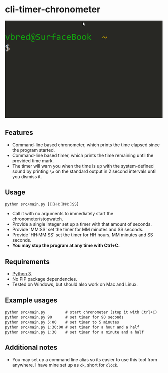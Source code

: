# cli-timer-chronometer

![Screen Capture](./docs/screen-capture.gif)

## Features

* Command-line based chronometer, which prints the time elapsed since the program started.
* Command-line based timer, which prints the time remaining until the provided time mark.
* The timer will warn you when the time is up with the system-defined sound by printing `\a` on the standard output in 2 second intervals until you dismiss it.


## Usage

    python src/main.py [[[HH:]MM:]SS]

* Call it with no arguments to immediately start the chronometer/stopwatch.
* Provide a single integer set up a timer with that amount of seconds.
* Provide 'MM:SS' set the timer for MM minutes and SS seconds.
* Provide 'HH:MM:SS' set the timer for HH hours, MM minutes and SS seconds.
* **You may stop the program at any time with Ctrl+C.**

## Requirements

* [Python 3](https://www.python.org/downloads/).
* No PIP package dependencies.
* Tested on Windows, but should also work on Mac and Linux.

## Example usages

    python src/main.py         # start chronometer (stop it with Ctrl+C)
    python src/main.py 90      # set timer for 90 seconds
    python src/main.py 5:00    # set timer to 5 minutes
    python src/main.py 1:30:00 # set timer for a hour and a half
    python src/main.py 1:30    # set timer for a minute and a half

## Additional notes

* You may set up a command line alias so its easier to use this tool from anywhere. I have mine set up as `ck`, short for `clock`.
